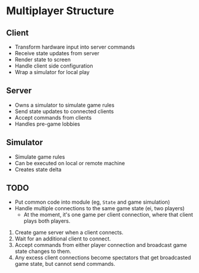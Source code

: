 # Multiplayer Structure

## Client

- Transform hardware input into server commands
- Receive state updates from server
- Render state to screen
- Handle client side configuration
- Wrap a simulator for local play

## Server

- Owns a simulator to simulate game rules
- Send state updates to connected clients
- Accept commands from clients
- Handles pre-game lobbies

## Simulator

- Simulate game rules
- Can be executed on local or remote machine
- Creates state delta

## TODO

- Put common code into module (eg, `State` and game simulation)
- Handle multiple connections to the same game state (ei, two players)
  - At the moment, it's one game per client connection, where that client plays both players.

1. Create game server when a client connects.
2. Wait for an additional client to connect.
3. Accept commands from either player connection and broadcast game state changes to them.
4. Any excess client connections become spectators that get broadcasted game state, but cannot send commands.
